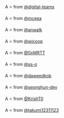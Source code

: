 A :star: from [@digital-teams](https://github.com/digital-teams)

A :star: from [@mceea](https://github.com/mceea)

A :star: from [@anwalk](https://github.com/anwalk)

A :star: from [@wicoop](https://github.com/wicoop)

A :star: from [@0xMRTT](https://github.com/0xMRTT)

A :star: from [@ss-o](https://github.com/ss-o)

A :star: from [@daweedkob](https://github.com/daweedkob)

A :star: from [@seonghun-dev](https://github.com/seonghun-dev)

A :star: from [@KrishT0](https://github.com/KrishT0)

A :star: from [@takumi12311123](https://github.com/takumi12311123)
